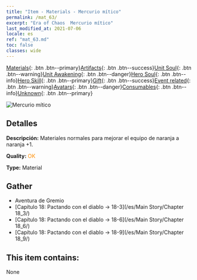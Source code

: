 ```yaml
---
title: "Item - Materials - Mercurio mítico"
permalink: /mat_63/
excerpt: "Era of Chaos  Mercurio mítico"
last_modified_at: 2021-07-06
locale: es
ref: "mat_63.md"
toc: false
classes: wide
---
```

 [Materials](/ItemsES/){: .btn .btn--primary}[Artifacts](/ItemsES/Artifacts/){: .btn .btn--success}[Unit Soul](/ItemsES/UnitSoul/){: .btn .btn--warning}[Unit Awakening](/ItemsES/UnitAwakening/){: .btn .btn--danger}[Hero Soul](/ItemsES/HeroSoul/){: .btn .btn--info}[Hero Skill](/ItemsES/HeroSkill/){: .btn .btn--primary}[Gift](/ItemsES/Gift/){: .btn .btn--success}[Event related](/ItemsES/Events/){: .btn .btn--warning}[Avatars](/ItemsES/Avatars/){: .btn .btn--danger}[Consumables](/ItemsES/Consumables/){: .btn .btn--info}[Unknown](/ItemsES/Unknown/){: .btn .btn--primary}

 ![Mercurio mítico](/images/t/i_cailiao_shuiyin3.png)

## Detalles
 **Descripción:** Materiales normales para mejorar el equipo de naranja a naranja +1.

 **Quality:** <span style="color: #FF8C00">OK</span>

 **Type:** Material

## Gather

*    Aventura de Gremio 
*    [Capítulo 18: Pactando con el diablo -> 18-3](/es/Main Story/Chapter 18_3/) 
*    [Capítulo 18: Pactando con el diablo -> 18-6](/es/Main Story/Chapter 18_6/) 
*    [Capítulo 18: Pactando con el diablo -> 18-9](/es/Main Story/Chapter 18_9/) 

## This item contains:

  None

